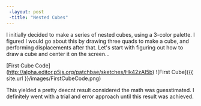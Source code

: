 ```yaml
---
 -layout: post
 -title: "Nested Cubes"
---
```


I initially decided to make a series of nested cubes, using a 3-color palette. I figured I would go about this by drawing three quads to make a cube, and performing displacements after that. Let's start with figuring out how to draw a cube and center it on the screen... 

[First Cube Code] (http://alpha.editor.p5js.org/patchbae/sketches/Hk42zAI5b)
![First Cube]({{ site.url }}/images/FirstCubeCode.png)

This yielded a pretty deecnt result considered the math was guesstimated. I definitely went with a trial and error approach until this result was achieved. 



